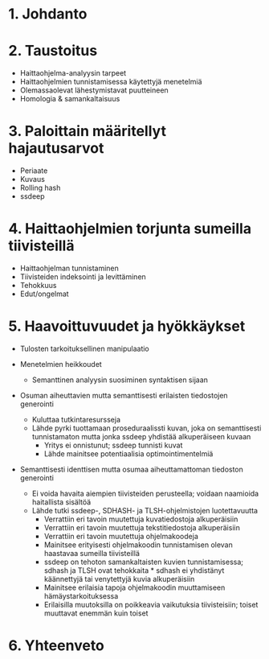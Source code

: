 # 1. Johdanto

# 2. Taustoitus

* Haittaohjelma-analyysin tarpeet 
* Haittaohjelmien tunnistamisessa käytettyjä menetelmiä
* Olemassaolevat lähestymistavat puutteineen
* Homologia & samankaltaisuus

# 3. Paloittain määritellyt hajautusarvot

* Periaate
* Kuvaus
* Rolling hash
* ssdeep

# 4. Haittaohjelmien torjunta sumeilla tiivisteillä

* Haittaohjelman tunnistaminen
* Tiivisteiden indeksointi ja levittäminen
* Tehokkuus
* Edut/ongelmat

# 5. Haavoittuvuudet ja hyökkäykset

* Tulosten tarkoituksellinen manipulaatio
* Menetelmien heikkoudet
	* Semanttinen analyysin suosiminen syntaktisen sijaan

* Osuman aiheuttavien mutta semanttisesti erilaisten tiedostojen generointi
	*	Kuluttaa tutkintaresursseja
	* Lähde pyrki tuottamaan proseduraalissti kuvan, joka on semanttisesti tunnistamaton mutta jonka ssdeep yhdistää alkuperäiseen kuvaan
		*	Yritys ei onnistunut; ssdeep tunnisti kuvat
		* Lähde mainitsee potentiaalisia optimointimentelmiä

*	Semanttisesti identtisen mutta osumaa aiheuttamattoman tiedoston generointi
	* Ei voida havaita aiempien tiivisteiden perusteella; voidaan naamioida haitallista sisältöä
	* Lähde tutki ssdeep-, SDHASH- ja TLSH-ohjelmistojen luotettavuutta
		* Verrattiin eri tavoin muutettuja kuvatiedostoja alkuperäisiin
		* Verrattiin eri tavoin muutettuja tekstitiedostoja alkuperäisiin
		* Verrattiin eri tavoin muutettuja ohjelmakoodeja
		* Mainitsee erityisesti ohjelmakoodin tunnistamisen olevan haastavaa sumeilla tiivisteillä
		* ssdeep on tehoton samankaltaisten kuvien tunnistamisessa; sdhash ja TLSH ovat tehokkaita
				* sdhash ei yhdistänyt käännettyjä tai venytettyjä kuvia alkuperäisiin
		* Mainitsee erilaisia tapoja ohjelmakoodin muuttamiseen hämäystarkoituksessa
		* Erilaisilla muutoksilla on poikkeavia vaikutuksia tiivisteisiin; toiset muuttavat enemmän kuin toiset
	
# 6. Yhteenveto

